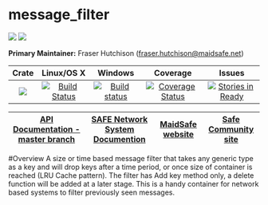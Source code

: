 # message_filter

[![](https://img.shields.io/badge/Project%20SAFE-Approved-green.svg)](http://maidsafe.net/applications) [![](https://img.shields.io/badge/License-GPL3-green.svg)](https://github.com/maidsafe/message_filter/blob/master/COPYING)

**Primary Maintainer:**     Fraser Hutchison (fraser.hutchison@maidsafe.net)

|Crate|Linux/OS X|Windows|Coverage|Issues|
|:---:|:--------:|:-----:|:------:|:----:|
|[![](http://meritbadge.herokuapp.com/message_filter)](https://crates.io/crates/message_filter)|[![Build Status](https://travis-ci.org/maidsafe/message_filter.svg?branch=master)](https://travis-ci.org/maidsafe/message_filter)|[![Build status](https://ci.appveyor.com/api/projects/status/433nw77iac2cjo9r/branch/master?svg=true)](https://ci.appveyor.com/project/MaidSafe-QA/message-filter/branch/master)|[![Coverage Status](https://coveralls.io/repos/maidsafe/message_filter/badge.svg)](https://coveralls.io/r/maidsafe/message_filter)|[![Stories in Ready](https://badge.waffle.io/maidsafe/message_filter.png?label=ready&title=Ready)](https://waffle.io/maidsafe/message_filter)|

| [API Documentation - master branch](http://maidsafe.net/message_filter/master) | [SAFE Network System Documention](http://systemdocs.maidsafe.net) | [MaidSafe website](http://maidsafe.net) | [Safe Community site](https://forum.safenetwork.io) |
|:------:|:-------:|:-------:|:-------:|

#Overview
A size or time based message filter that takes any generic type as a key and will drop keys after a time period, or once size of container is reached (LRU Cache pattern). The filter has Add key method only, a delete function will be added at a later stage. This is a handy container for network based systems to filter previously seen messages.
